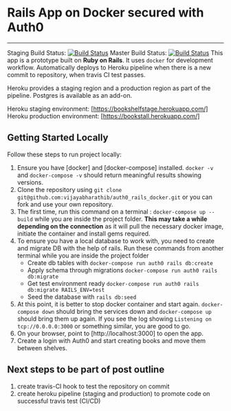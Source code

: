 # Rails App on Docker secured with Auth0
---
Staging Build Status: [![Build Status](https://travis-ci.org/vijayabharathib/auth0_rails_docker.svg?branch=staging)](https://github.com/vijayabharathib/auth0_rails_docker/tree/staging)
Master Build Status: [![Build Status](https://travis-ci.org/vijayabharathib/auth0_rails_docker.svg?branch=master)](https://travis-ci.org/vijayabharathib/auth0_rails_docker)
This app is a prototype built on **Ruby on Rails**. It uses `docker` for development workflow. Automatically deploys to Heroku pipeline when there is a new commit to repository, when travis CI test passes.

Heroku provides a staging region and a production region as part of the pipeline. Postgres is available as an add-on.

Heroku staging environment: [https://bookshelfstage.herokuapp.com/]
Heroku production environment: [https://bookstall.herokuapp.com/]

## Getting Started Locally

Follow these steps to run project locally:
1. Ensure you have [docker] and [docker-compose] installed.
`docker -v` and `docker-compose -v` should return meaningful results showing versions.
2. Clone the repository using `git clone git@github.com:vijayabharathib/auth0_rails_docker.git` or you can fork and use your own repository.
3. The first time, run this command on a terminal : `docker-compose up --build` while you are inside the project folder. **This may take a while depending on the connection** as it will pull the necessary docker image, initiate the container and install gems required.
4. To ensure you have a local database to work with, you need to create and migrate DB with the help of rails. Run these commands from another terminal while you are inside the project folder
    * Create db tables with `docker-compose run auth0 rails db:create`
    * Apply schema through migrations `docker-compose run auth0 rails db:migrate`
    * Get test environment ready `docker-compose run auth0 rails db:migrate RAILS_ENV=test`
    * Seed the database with `rails db:seed` 
5. At this point, it is better to stop docker container and start again. `docker-compose down` should bring the services down and `docker-compose up` should bring them up again. If you see the log showing `Listening on tcp://0.0.0.0:3000` or something similar, you are good to go.
6. On your browser, point to [http://localhost:3000] to open the app. 
7. Create a login with Auth0 and start creating books and move them between shelves.

## Next steps to be part of post outline
1. create travis-CI hook to test the repository on commit
2. create heroku pipeline (staging and production) to promote code on successful travis test (CI/CD)
